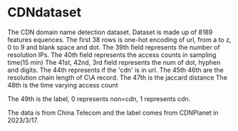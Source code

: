 # CDNdataset

The CDN domain name detection dataset.
Dataset is made up of 8189 features equences.
The first 38 rows is one-hot encoding of url, from a to z, 0 to 9 and blank space and dot.
The 39th field represents the number of resolution IPs.
The 40th field represents the access counts in sampling time(15 min)
The 41st, 42nd, 3rd field represents the num of dot, hyphen and digits.
The 44th represents if the 'cdn' is in url.
The 45th 46th are the resolution chain length of C\A record.
The 47th is the jaccard distance
The 48th is the time varying access count

The 49th is the label, 0 represents non=cdn, 1 represents cdn.

The data is from China Telecom and the label comes from CDNPlanet in 2023/3/17.
